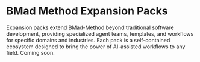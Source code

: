 # BMad Method Expansion Packs

Expansion packs extend BMad-Method beyond traditional software development, providing specialized agent teams, templates, and workflows for specific domains and industries. Each pack is a self-contained ecosystem designed to bring the power of AI-assisted workflows to any field. Coming soon.
